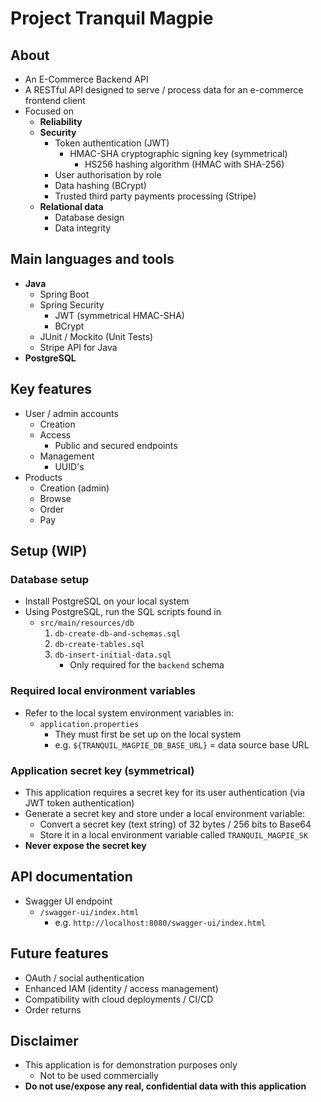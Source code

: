 # Project Tranquil Magpie

## About

- An E-Commerce Backend API
- A RESTful API designed to serve / process data for an e-commerce frontend client
- Focused on
    - **Reliability**
    - **Security**
        - Token authentication (JWT)
            - HMAC-SHA cryptographic signing key (symmetrical)
                - HS256 hashing algorithm (HMAC with SHA-256)
        - User authorisation by role
        - Data hashing (BCrypt)
        - Trusted third party payments processing (Stripe)
    - **Relational data**
        - Database design
        - Data integrity

## Main languages and tools

- **Java**
    - Spring Boot
    - Spring Security
        - JWT (symmetrical HMAC-SHA)
        - BCrypt
    - JUnit / Mockito (Unit Tests)
    - Stripe API for Java
- **PostgreSQL**

## Key features

- User / admin accounts
    - Creation
    - Access
        - Public and secured endpoints
    - Management
        - UUID's
- Products
    - Creation (admin)
    - Browse
    - Order
    - Pay

## Setup (WIP)

### Database setup

- Install PostgreSQL on your local system
- Using PostgreSQL, run the SQL scripts found in
    - `src/main/resources/db`
        1. `db-create-db-and-schemas.sql`
        2. `db-create-tables.sql`
        3. `db-insert-initial-data.sql`
            - Only required for the `backend` schema

### Required local environment variables

- Refer to the local system environment variables in:
    - `application.properties`
        - They must first be set up on the local system
        - e.g. `${TRANQUIL_MAGPIE_DB_BASE_URL}` = data source base URL

### Application secret key (symmetrical)

- This application requires a secret key for its user authentication (via JWT token authentication)
- Generate a secret key and store under a local environment variable:
    - Convert a secret key (text string) of 32 bytes / 256 bits to Base64
    - Store it in a local environment variable called `TRANQUIL_MAGPIE_SK`
- **Never expose the secret key**

## API documentation

- Swagger UI endpoint
    - `/swagger-ui/index.html`
        - e.g. `http://localhost:8080/swagger-ui/index.html`

## Future features

- OAuth / social authentication
- Enhanced IAM (identity / access management)
- Compatibility with cloud deployments / CI/CD
- Order returns

## Disclaimer

- This application is for demonstration purposes only
    - Not to be used commercially
- **Do not use/expose any real, confidential data with this application**
 
